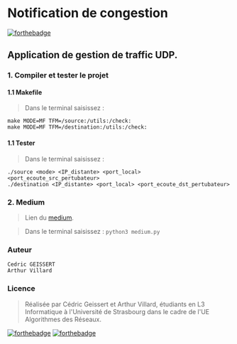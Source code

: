 [//]: # (IMPORTANT : Ctrl+Shift+V pour prévisualiser le fichier markdown sur Visual Studio Code)
# Notification de congestion

[![forthebadge](https://forthebadge.com/images/badges/made-with-markdown.svg)](https://forthebadge.com)

## Application de gestion de traffic UDP.

### 1. Compiler et tester le projet 

#### 1.1 Makefile

> Dans le terminal saisissez : 

    make MODE=MF TFM=/source:/utils:/check:
    make MODE=MF TFM=/destination:/utils:/check:

#### 1.1 Tester

> Dans le terminal saisissez : 

    ./source <mode> <IP_distante> <port_local> <port_ecoute_src_pertubateur>
    ./destination <IP_distante> <port_local> <port_ecoute_dst_pertubateur>

### 2. Medium

> Lien du [medium](https://git.unistra.fr/alfroy/projet_algo_reseau2021).

> Dans le terminal saisissez : `python3 medium.py`

### Auteur   
    Cedric GEISSERT
    Arthur Villard

### Licence 
> Réalisée par Cédric Geissert et Arthur Villard, étudiants en L3 Informatique à l'Université de Strasbourg dans le cadre de l'UE Algorithmes des Réseaux.
&nbsp;

[![forthebadge](https://forthebadge.com/images/badges/cc-nc.svg)](https://forthebadge.com) 
[![forthebadge](https://forthebadge.com/images/badges/cc-by-nd.svg)](https://forthebadge.com)